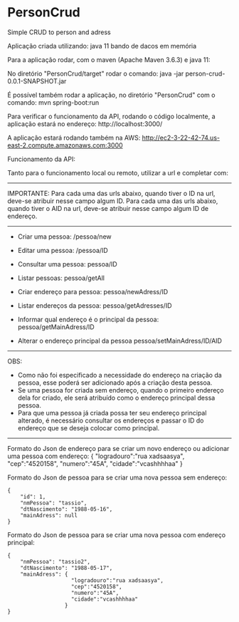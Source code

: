 # PersonCrud
Simple CRUD to person and adress


Aplicação criada utilizando:
    java 11
    bando de dacos em memória



Para a aplicação rodar, com o maven (Apache Maven 3.6.3) e java 11:

No diretório "PersonCrud/target" rodar o comando: java -jar person-crud-0.0.1-SNAPSHOT.jar

É possível também rodar a aplicação, no diretório "PersonCrud" com o comando: mvn spring-boot:run

Para verificar o funcionamento da API, rodando o código localmente, a aplicação estará no endereço:
http://localhost:3000/

A aplicação estará rodando também na AWS:
http://ec2-3-22-42-74.us-east-2.compute.amazonaws.com:3000



Funcionamento da API:

Tanto para o funcionamento local ou remoto, utilizar a url e completar com:
************************************************************
IMPORTANTE: 
Para cada uma das urls abaixo, quando tiver o ID na url, deve-se atribuir nesse campo algum ID.
Para cada uma das urls abaixo, quando tiver o AID na url, deve-se atribuir nesse campo algum ID de endereço.
************************************************************

- Criar uma pessoa:
	/pessoa/new

- Editar uma pessoa:
	/pessoa/ID

- Consultar uma pessoa:
	pessoa/ID

- Listar pessoas:
	pessoa/getAll

- Criar endereço para pessoa:
	pessoa/newAdress/ID

- Listar endereços da pessoa:
	pessoa/getAdresses/ID

- Informar qual endereço é o principal da pessoa:
	pessoa/getMainAdress/ID

- Alterar o endereço principal da pessoa
	pessoa/setMainAdress/ID/AID

************************************************************	
OBS:

- Como não foi especificado a necessidade do endereço na criação da pessoa, esse poderá ser adicionado após a criação desta pessoa.
- Se uma pessoa for criada sem endereço, quando o primeiro endereço dela for criado, ele será atribuído como o endereço principal dessa pessoa.
- Para que uma pessoa já criada possa ter seu endereço principal alterado, é necessário consultar os endereços e passar o ID do endereço que se deseja colocar como principal.

************************************************************
Formato do Json de endereço para se criar um novo endereço ou adicionar uma pessoa com endereço:
	{
		"logradouro":"rua xadsaasya",
		"cep":"4520158",
		"numero":"45A",
		"cidade":"vcashhhhaa"
	}

Formato do Json de pessoa para se criar uma nova pessoa sem endereço:

	{
		"id": 1,
		"nmPessoa": "tassio",
		"dtNascimento": "1988-05-16",
		"mainAdress": null
	}


Formato do Json de pessoa para se criar uma nova pessoa com endereço principal:

    {
        "nmPessoa": "tassio2",
        "dtNascimento": "1988-05-17",
        "mainAdress": {
                        "logradouro":"rua xadsaasya",
                        "cep":"4520158",
                        "numero":"45A",
                        "cidade":"vcashhhhaa"
                      }
    }


